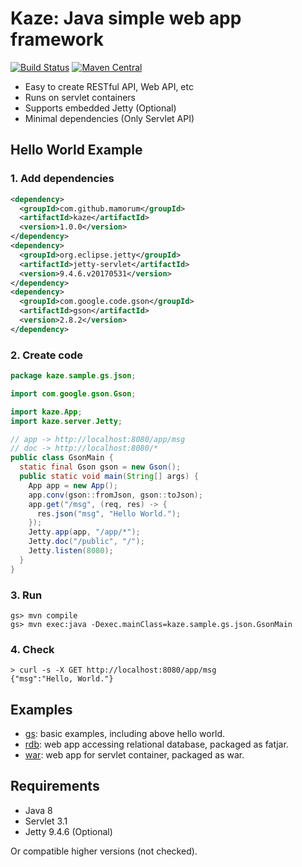 # Kaze: Java simple web app framework
[![Build Status](https://travis-ci.org/mamorum/kaze.svg?branch=master)](https://travis-ci.org/mamorum/kaze)
[![Maven Central](https://maven-badges.herokuapp.com/maven-central/com.github.mamorum/kaze/badge.svg)](https://maven-badges.herokuapp.com/maven-central/com.github.mamorum/kaze)

- Easy to create RESTful API, Web API, etc
- Runs on servlet containers
- Supports embedded Jetty (Optional)
- Minimal dependencies (Only Servlet API)


## Hello World Example
### 1. Add dependencies
```xml
<dependency>
  <groupId>com.github.mamorum</groupId>
  <artifactId>kaze</artifactId>
  <version>1.0.0</version>
</dependency>
<dependency>
  <groupId>org.eclipse.jetty</groupId>
  <artifactId>jetty-servlet</artifactId>
  <version>9.4.6.v20170531</version>
</dependency>
<dependency>
  <groupId>com.google.code.gson</groupId>
  <artifactId>gson</artifactId>
  <version>2.8.2</version>
</dependency>
```

### 2. Create code
```java
package kaze.sample.gs.json;

import com.google.gson.Gson;

import kaze.App;
import kaze.server.Jetty;

// app -> http://localhost:8080/app/msg
// doc -> http://localhost:8080/*
public class GsonMain {
  static final Gson gson = new Gson();
  public static void main(String[] args) {
    App app = new App();
    app.conv(gson::fromJson, gson::toJson);
    app.get("/msg", (req, res) -> {
      res.json("msg", "Hello World.");
    });
    Jetty.app(app, "/app/*");
    Jetty.doc("/public", "/");
    Jetty.listen(8080);
  }
}
```

### 3. Run
```
gs> mvn compile
gs> mvn exec:java -Dexec.mainClass=kaze.sample.gs.json.GsonMain
```

### 4. Check
```
> curl -s -X GET http://localhost:8080/app/msg
{"msg":"Hello, World."}
```


## Examples
- [gs](https://github.com/mamorum/kaze-sample/tree/master/gs): basic examples, including above hello world.
- [rdb](https://github.com/mamorum/kaze-sample/tree/master/rdb): web app accessing relational database, packaged as fatjar.
- [war](https://github.com/mamorum/kaze-sample/tree/master/war): web app for servlet container, packaged as war.


## Requirements
- Java 8
- Servlet 3.1
- Jetty 9.4.6 (Optional)

Or compatible higher versions (not checked).
